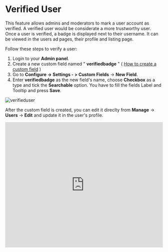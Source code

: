 # Verified User

This  feature allows admins and moderators to mark a user account as verified. 
A verified user would be considerate a more trustworthy user. Once a user is verified, a badge is displayed next to their username. It can be viewed in the users ad pages, their profile and listing page.

Follow these steps to verify a user:

1.  Login to your **Admin panel**.
2.  Create a new custom field named " **verifiedbadge** "  ( [How to create a custom field](Custom-fields-create-custom-fields.md)  )
3.  Go to **Configure -> Settings - > Custom Fields**  ->  **New Field**.
4.  Enter  **verifiedbadge** as the new field's name, choose  **Checkbox** as a type  and tick the  **Searchable** option.  You have to fill the fields Label and Tooltip and press  **Save**.

![verifieduser](https://raw.githubusercontent.com/yclas/guides/master/images/verifieduser.png)

After the custom field is created, you can edit it direclty from **Manage** -> **Users** -> **Edit**  and update it in the user's profile. 


<iframe width="100%" height="400px" src="https://www.youtube.com/embed/U8X5kS04tLQ" title="Yclas video" frameborder="0" allow="accelerometer; autoplay; clipboard-write; encrypted-media; gyroscope; picture-in-picture" allowfullscreen></iframe>
 



